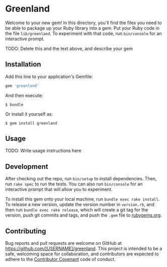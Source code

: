 # Greenland

Welcome to your new gem! In this directory, you'll find the files you need to be able to package up your Ruby library into a gem. Put your Ruby code in the file `lib/greenland`. To experiment with that code, run `bin/console` for an interactive prompt.

TODO: Delete this and the text above, and describe your gem

## Installation

Add this line to your application's Gemfile:

```ruby
gem 'greenland'
```

And then execute:

    $ bundle

Or install it yourself as:

    $ gem install greenland

## Usage

TODO: Write usage instructions here

## Development

After checking out the repo, run `bin/setup` to install dependencies. Then, run `rake spec` to run the tests. You can also run `bin/console` for an interactive prompt that will allow you to experiment.

To install this gem onto your local machine, run `bundle exec rake install`. To release a new version, update the version number in `version.rb`, and then run `bundle exec rake release`, which will create a git tag for the version, push git commits and tags, and push the `.gem` file to [rubygems.org](https://rubygems.org).

## Contributing

Bug reports and pull requests are welcome on GitHub at https://github.com/[USERNAME]/greenland. This project is intended to be a safe, welcoming space for collaboration, and contributors are expected to adhere to the [Contributor Covenant](http://contributor-covenant.org) code of conduct.

